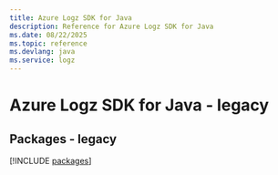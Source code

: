 ```yaml
---
title: Azure Logz SDK for Java
description: Reference for Azure Logz SDK for Java
ms.date: 08/22/2025
ms.topic: reference
ms.devlang: java
ms.service: logz
---
```

# Azure Logz SDK for Java - legacy
## Packages - legacy
[!INCLUDE [packages](logz-index.md)]